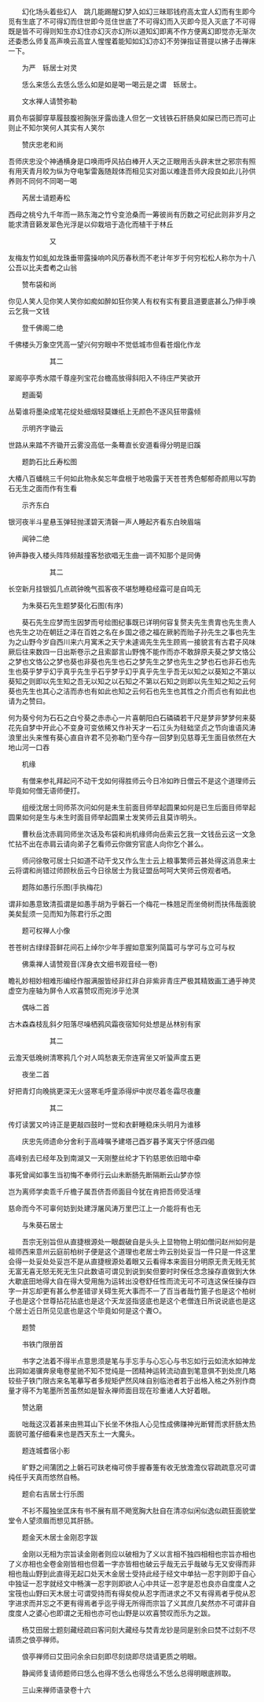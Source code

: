 <!-- { "loadSidebar": true } -->
　　幻化场头着些幻人　跳几能踢醒幻梦入如幻三昧耶钱府高太宜人幻而有生即今觅有生底了不可得幻而住世即今觅住世底了不可得幻而入灭即今觅入灭底了不可得既是皆不可得则知生亦幻住亦幻灭亦幻所以道知幻即离不作方便离幻即觉亦无渐次还委悉么师复高声唤云高宜人惺惺着能知如幻幻亦幻不劳弹指证菩提以拂子击禅床一下。

　　为严　轹居士对灵

　　恁么来恁么去恁么恁么如是如是喝一喝云是之谓　轹居士。

　　文水禅人请赞弥勒

肩负布袋脚穿草履鼓腹袒胸张牙露齿逢人但乞一文钱铁石肝肠臭如屎已而已而可止则止不知尔笑何人其实有人笑尔

　　赞庆忠老和尚

吾师庆忠没个神通横身是口唤雨呼风拈白棒开人天之正眼用舌头辟末世之邪宗有照有用天青月皎为纵为夺电掣雷轰随觌体而相见实对面以难逢吾师大段良如此儿孙供养则不同何不同喝一喝

　　芮居士请题寿松

西母之桃兮九千年而一熟东海之竹兮变沧桑而一筹彼尚有历数之可纪此则非岁月之能求清音籁发翠色光浮是以仰栽培于造化而植干于林丘

　　　　　　又

友梅友竹如虬如龙珠垂带露操响吟风历春秋而不老计年岁于何穷松松人称尔为十八公吾以比夫耆耇之山翁

　　赞布袋和尚

你见人笑人见你笑人笑你如痴如醉如狂你笑人有权有实有要且道要底甚么乃伸手唤云乞我一文钱

　　登千佛阁二绝

千佛楼头万象空凭高一望兴何穷眼中不觉低城市但看苍烟化作龙

　　　　　　其二

翠阁亭亭秀水隈千尊座列宝花台檐高放得斜阳入不待庄严笑欲开

　　题画菊

丛菊谁将墨染成笔花绽处细烟轻莫嫌纸上无颜色不逐风狂带露倾

　　示明齐字锄云

世路从来踏不齐锄开云雾没高低一条蓦直长安道看得分明是旧蹊

　　题韵石比丘寿松图

大椿八百蟠桃三千何如此物永矣忘年盘根于地吸露于天苍苍秀色郁郁奇颜用以写韵石无生之面而作有生看

　　示齐东白

银河夜半斗星悬玉弹轻抛漾碧天清磬一声人睡起齐看东白映眉端

　　闻钟二绝

钟声静夜入楼头阵阵频敲撞客愁欲唱无生曲一调不知那个是同俦

　　　　　　其二

长空新月挂银弧几点疏钟晚气孤客夜不堪愁睡稳经霜可是自鸣无

　　为朱葵石先生题梦葵化石图(有序)

　　葵石先生应梦而生因梦而号绘图纪事既已详明何容复赘夫先生贵胄也先生贵人也先生之功在朝廷之泽在百姓之名在乡国之德之福在厥躬而贻子孙先生之事也先生为之山野今岁自西川来六月寓禾之天宁未遽谒先生先生顾焉一接貌言有古君子风味厥后往来数四一日出斯卷示之且索鄙言山野愧不能作而亦不敢辞原夫葵之梦文恪公之梦也文恪公之梦也葵也非葵也先生也石之梦先生之梦也先生之梦也石也非石也先生也葵乎梦乎幻乎真乎先生乎石乎梦乎幻乎真乎先生乎吾无以知之以葵知之不第以葵知之则即以先生知之吾无以知之以石知之不第以石知之则即以先生知之知之云何葵也先生也其心之洁而赤也有如此也知之云何石也先生也其性之介而贞也有如此也请为之赞曰。

何为葵兮何为石石之白兮葵之赤赤心一片喜朝阳白石磷磷若干尺是梦非梦梦何来葵花先自梦中开此心不变身可变依稀又作补天才一石江头为砫础坚贞之节向谁语风涛浪里出头来惟有葵心直自许君不见弥勒门至今存一回梦到见慈尊无生面目依然在大地山河一口吞

　　机缘

　　有僧来参礼拜起问不动干戈如何得胜师云今日冷如昨日僧云不是这个道理师云毕竟如何僧无语师便打。

　　组绶沈居士同师茶次问如何是未生前面目师举起圆果如何是已生后面目师举起圆果如何是生与未生时面目师举起圆果士发笑师云且莫诈明头。

　　曹秋岳沈赤肩同师坐次话及布袋和尚机缘师向岳索云乞我一文钱岳云这一文急忙拈不出在赤肩云请向弟子乞看师云你做穷官底人向你乞个甚么。

　　师问徐敬可居士只如道不动干戈又作么生士云上粮事繁师云甚处得这消息来士云将谓和尚错过师顾秋岳云今日徐居士为我证盟岳呵呵大笑师云傍观者哂。

　　题陈如愚行乐图(手执梅花)

谓非如愚意致清孤谓是如愚手胡为乎磐石一个梅花一株翘足而坐倚树而扶伟哉面貌美矣髭须一见而知为陈君行乐之图

　　题可权禅人小像

苍苍树古绿绿苔鲜花间石上绰尔少年手握如意案列简篇可与学可与立可与权

　　佛乘禅人请赞观音(浑身衣文细书观音经一卷)

瞻礼妙相妙相难形编经作服满服皆经非红非白非紫非青庄严极其精致画工通乎神灵虚空为座轴为屏令人欢喜赞叹而宛涉乎沧溟

　　偶咏二首

古木森森枝乱斜夕阳落尽噪栖鸦风霜夜宿知何处想是丛林别有家

　　　　　　其二

云澹天低晚树清寒鸦几个对人鸣愁衷无奈连宵坐又听蛩声度五更

　　夜坐二首

好把青灯向晚挑更深无火竖寒毛呼童添得炉中炭尽着冬霜尽夜鏖

　　　　　　其二

传灯读罢又吟诗正是更敲四鼓时一觉和衣鼾睡稳床头明月为谁移

　　庆忠先师遗命分舍利于高峰嘱予建塔己酉岁暮予寓天宁怀感四偈

高峰别去已经年及到南湖又一天刚整丝纶才下钓慈恩依旧暗中牵

事死曾闻如事生当初悔不奉师行云山未断肠先断隔断云山梦亦惊

岂为离师学卖乖千斤檐子属吾侪吾师面目今犹在肯把吾师受活埋

慈命而今不可辜何妨到处建浮屠风涛万里巴江上一介能将有也无

　　与朱葵石居士

　　吾宗无别旨但从直捷根源处一眼觑破自是头头上显物物上明如僧问赵州如何是祖师西来意州云庭前柏树子便是这个道理也老居士昨云别处妥当一件只是一件这里会得一处妥处处妥岂不是从直捷根源处着眼又云看得本来面目分明原无贵无贱无贫无富无喜无怒无死无生只此数语可谓见到说到矣但要时时保任念念操存直做到大休大歇底田地得大自在得大受用施为运转出没卷舒任性而流无可不可连这保任操存四字一并忘却更有甚么参差错谬关碍生死大事而不一了百当者哉竹篦子也是这个柏树子也是这个世尊拈花拈底也是这个天龙竖指竖底也是这个老僧连日所说说底也是这个居士近日所见见底也是这个毕竟如何是这个聻○。

　　题赞

　　书铁门限册首

　　书字之法着不得半点意思须是笔与手忘手与心忘心与书忘如行云如流水如神龙出洞如渴骥奔泉电卷星驰不知不觉纯是一团精神运转流动直到笔意俱不到处庶几略较些子铁门限古来名笔摹写者多规矩俨然风味自别临池者若于出格入格之外别作商量才得不为笔墨所苦虽然如是智永禅师面目现在珍重诸人大好着眼。

　　赞达磨

　　咄哉这汉着甚来由熊耳山下长坐不休指人心见性成佛赚神光断臂而求肝肠太热面貌可羞仔细看来也是西天东土一大魔头。

　　题连城耆宿小影

　　旷野之间蒲团之上磐石可趺老梅可傍手握春箑有收无放澹澹仪容疏疏意况可谓纯任乎天真而悠然自畅。

　　题俞右吉居士行乐图

　　不衫不履独坐匡床有书不展有扇不飏宽胸大肚自在清凉似闲似逸似疏狂面貌堂堂令人望须眉而想见其肝肠。

　　题金天木居士金刚忍字跋

　　金刚以无相为宗旨读金刚者则应以破相为了义以言相不独四相相也宗旨亦相也了义亦相也全卷金刚皆相也但着一字亦皆相也破云乎哉无云乎哉破与无又安得而非相也哉山野到此直得无起口处天木金居士受持此经于经文中单拈一忍字则即于自心中独证一忍字就经文中畅演一忍字则即欲人心中共证一忍字是忍也良亦自度度人之宝筏也山野曰天木居士可谓受持而有得矣傥从忍字而进求之不又有得焉者乎傥从忍字进求而并忘之不更有得焉者乎迄乎得无所得而宗旨了义其庶几矣然亦不可谓非自度度人之婆心也即谓之无相也亦可也山野是以欢喜赞叹而乐为之跋。

　　杨艾田居士题刻藏经疏曰客问刻大藏经与焚青龙钞是同是别余曰焚不过刻不尽请质之俍亭禅师。

　　俍亭禅师曰艾田问余余曰刻即尽刻烧即尽烧请更质之明眼。

　　静闻师复请师题师曰恁么也得不恁么也得恁么不恁么总得明眼底辨取。

　　三山来禅师语录卷十六
